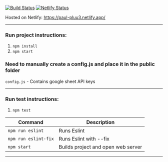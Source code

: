 [![Build Status](https://travis-ci.com/Immutablevoid/my-react-website.svg?branch=master)](https://travis-ci.com/Immutablevoid/my-react-website) [![Netlify Status](https://api.netlify.com/api/v1/badges/064854c2-c832-426d-b0a8-fd4fefd01189/deploy-status)](https://app.netlify.com/sites/paul-pluu3/deploys)

Hosted on Netlify: https://paul-pluu3.netlify.app/  

---  
### Run project instructions:

1. `npm install`  
1. `npm start`

### Need to manually create a config.js and place it in the public folder
`config.js` - Contains google sheet API keys

---


### Run test instructions:
1. `npm test`

| Command | Description |
|---------|-------------|
| `npm run eslint` | Runs Eslint |
| `npm run eslint-fix` | Runs Eslint with --fix |
| `npm start` | Builds project and open web server |

---

